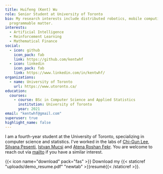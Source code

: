 ```yaml
---
title: Huifeng (Kent) Wu
role: Senior Student at University of Toronto
bio: My research interests include distributed robotics, mobile computing and
  programmable matter.
interests:
  - Artificial Intelligence
  - Reinforcement Learning
  - Mathematical Finance
social:
  - icon: github
    icon_pack: fab
    link: https://github.com/kentwhf
  - icon: linkedin
    icon_pack: fab
    link: https://www.linkedin.com/in/kentwhf/
organizations:
  - name: University of Toronto
    url: https://www.utoronto.ca/
education:
  courses:
    - course: BSc in Computer Science and Applied Statistics
      institution: University of Toronto
      year: 2021
email: "kentwhf@gmail.com"
superuser: true
highlight_name: false
---
```


I am a fourth-year student at the University of Toronto, specializing in computer science and statistics. I've worked in the labs of [Chi-Gun Lee](https://cglee.mie.utoronto.ca/), [Silvana Pesenti](https://utstat.toronto.edu/pesenti/), [Istvan Mucsi](https://nefros.net/about-us/dr-istvan-mucsi-md-phd/) and [Atena Roshan Fekr](https://bme.utoronto.ca/faculty-research/cross-appointed/atena-roshan-fekr/). You are welcome to reach out via [mailto](mailto:kentwhf@gmail.com) if you have a similar interest.

{{< icon name="download" pack="fas" >}} Download my {{< staticref "uploads/demo_resume.pdf" "newtab" >}}resumé{{< /staticref >}}.
